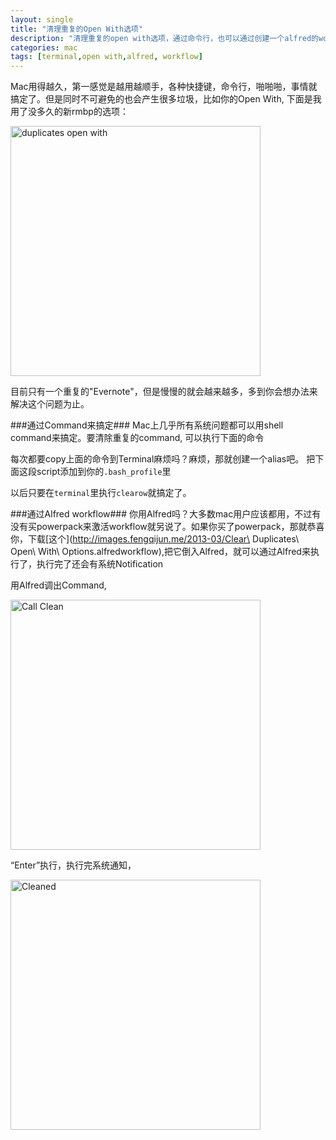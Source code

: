 ```yaml
---
layout: single
title: "清理重复的Open With选项"
description: "清理重复的open with选项，通过命令行，也可以通过创建一个alfred的workflow"
categories: mac
tags: [terminal,open with,alfred, workflow]
---
```

Mac用得越久，第一感觉是越用越顺手，各种快捷键，命令行，啪啪啪，事情就搞定了。但是同时不可避免的也会产生很多垃圾，比如你的Open With, 下面是我用了没多久的新rmbp的选项：

<img src="http://images.fengqijun.me/2013-03/before_clean.png" alt="duplicates open with" style="width: 400px;"/>

目前只有一个重复的"Evernote"，但是慢慢的就会越来越多，多到你会想办法来解决这个问题为止。

###通过Command来搞定###
Mac上几乎所有系统问题都可以用shell command来搞定。要清除重复的command, 可以执行下面的命令
<script src="https://gist.github.com/jun1st/5275517.js"></script>

每次都要copy上面的命令到Terminal麻烦吗？麻烦，那就创建一个alias吧。 把下面这段script添加到你的<code>.bash_profile</code>里

<script src="https://gist.github.com/jun1st/5275515.js"></script>
以后只要在<code>terminal</code>里执行<code>clearow</code>就搞定了。

###通过Alfred workflow###
你用Alfred吗？大多数mac用户应该都用，不过有没有买powerpack来激活workflow就另说了。如果你买了powerpack，那就恭喜你，下载[这个](http://images.fengqijun.me/2013-03/Clear\ Duplicates\ Open\ With\ Options.alfredworkflow),把它倒入Alfred，就可以通过Alfred来执行了，执行完了还会有系统Notification

用Alfred调出Command,

<img src="http://images.fengqijun.me/2013-03/call-cleanow.png" alt="Call Clean" style="width: 400px;"/>

“Enter”执行，执行完系统通知，

<img src="http://images.fengqijun.me/2013-03/cleaned_notification.png" alt="Cleaned" style="width: 400px;"/>


